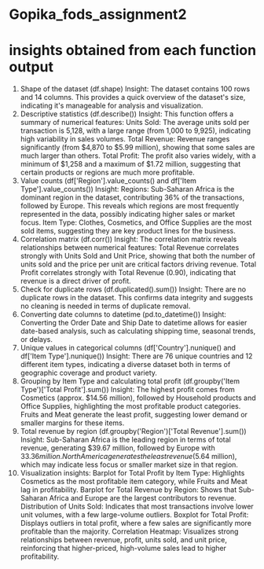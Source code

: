 # Gopika_fods_assignment2
# insights obtained from each function output
1. Shape of the dataset (df.shape)
    Insight: The dataset contains 100 rows and 14 columns. This provides a quick overview of the dataset's size, indicating it's manageable for analysis and visualization.
2. Descriptive statistics (df.describe())
        Insight: This function offers a summary of numerical features:
Units Sold: The average units sold per transaction is 5,128, with a large range (from 1,000 to 9,925), indicating high variability in sales volumes.
Total Revenue: Revenue ranges significantly (from $4,870 to $5.99 million), showing that some sales are much larger than others.
Total Profit: The profit also varies widely, with a minimum of $1,258 and a maximum of $1.72 million, suggesting that certain products or regions are much more profitable.
3. Value counts (df['Region'].value_counts() and df['Item Type'].value_counts())
    Insight:
Regions: Sub-Saharan Africa is the dominant region in the dataset, contributing 36% of the transactions, followed by Europe. This reveals which regions are most frequently represented in the data, possibly indicating higher sales or market focus.
Item Type: Clothes, Cosmetics, and Office Supplies are the most sold items, suggesting they are key product lines for the business.
4. Correlation matrix (df.corr())
    Insight: The correlation matrix reveals relationships between numerical features:
Total Revenue correlates strongly with Units Sold and Unit Price, showing that both the number of units sold and the price per unit are critical factors driving revenue.
Total Profit correlates strongly with Total Revenue (0.90), indicating that revenue is a direct driver of profit.
5. Check for duplicate rows (df.duplicated().sum())
   Insight: There are no duplicate rows in the dataset. This confirms data integrity and suggests no cleaning is needed in terms of duplicate removal.
6. Converting date columns to datetime (pd.to_datetime())
    Insight: Converting the Order Date and Ship Date to datetime allows for easier date-based analysis, such as calculating shipping time, seasonal trends, or delays.
7. Unique values in categorical columns (df['Country'].nunique() and df['Item Type'].nunique())
   Insight:
 There are 76 unique countries and 12 different item types, indicating a diverse dataset both in terms of geographic coverage and product variety.
8. Grouping by Item Type and calculating total profit (df.groupby('Item Type')['Total Profit'].sum())
   Insight: The highest profit comes from Cosmetics (approx. $14.56 million), followed by Household products and Office Supplies, highlighting the most profitable product categories.
Fruits and Meat generate the least profit, suggesting lower demand or smaller margins for these items.
9. Total revenue by region (df.groupby('Region')['Total Revenue'].sum())
    Insight:
Sub-Saharan Africa is the leading region in terms of total revenue, generating $39.67 million, followed by Europe with $33.36 million.
North America generates the least revenue ($5.64 million), which may indicate less focus or smaller market size in that region.
10. Visualization insights:
Barplot for Total Profit by Item Type: Highlights Cosmetics as the most profitable item category, while Fruits and Meat lag in profitability.
Barplot for Total Revenue by Region: Shows that Sub-Saharan Africa and Europe are the largest contributors to revenue.
Distribution of Units Sold: Indicates that most transactions involve lower unit volumes, with a few large-volume outliers.
Boxplot for Total Profit: Displays outliers in total profit, where a few sales are significantly more profitable than the majority.
Correlation Heatmap: Visualizes strong relationships between revenue, profit, units sold, and unit price, reinforcing that higher-priced, high-volume sales lead to higher profitability.































